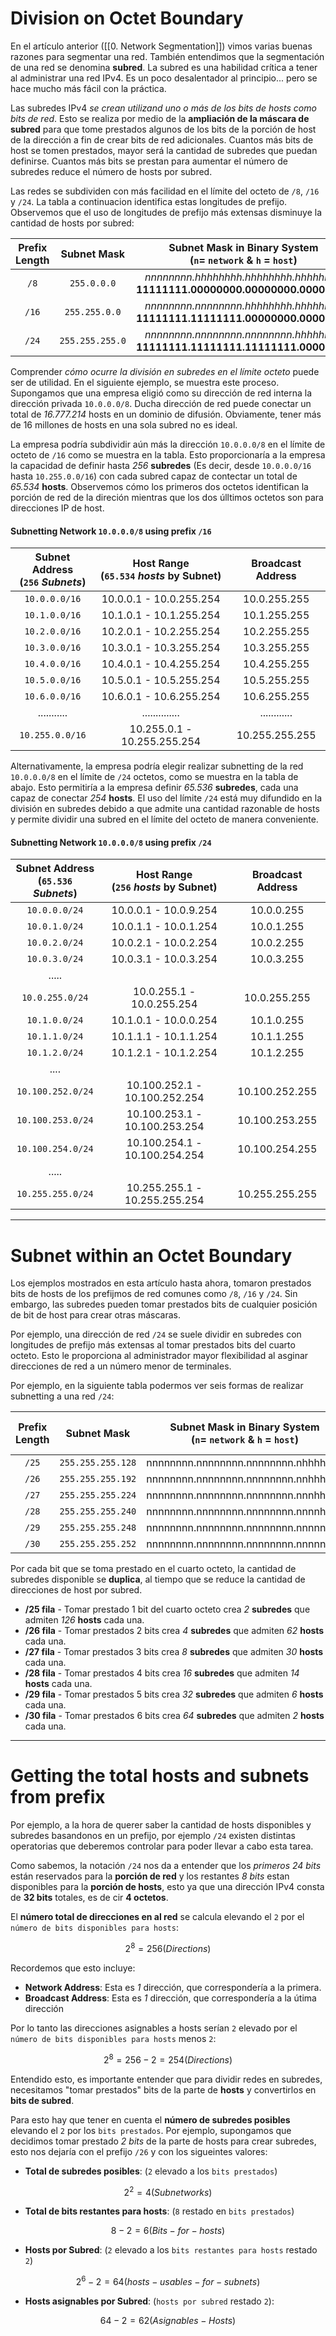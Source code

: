 # Division on Octet Boundary

En el artículo anterior ([[0. Network Segmentation]]) vimos varias buenas razones para segmentar una red. También entendimos que la segmentación de una red se denomina **subred**. La subred es una habilidad crítica a tener al administrar una red IPv4. Es un poco desalentador al principio... pero se hace mucho más fácil con la práctica.

Las subredes IPv4 *se crean utilizand uno o más de los bits de hosts como bits de red*. Esto se realiza por medio de la **ampliación de la máscara de subred** para que tome prestados algunos de los bits de la porción de host de la dirección a fin de crear bits de red adicionales. Cuantos más bits de host se tomen prestados, mayor será la cantidad de subredes que puedan definirse. Cuantos más bits se prestan para aumentar el número de subredes reduce el número de hosts por subred.

Las redes se subdividen con más facilidad en el límite del octeto de `/8`, `/16` y `/24`. La tabla a continuacion identifica estas longitudes de prefijo. Observemos que el uso de longitudes de prefijo más extensas disminuye la cantidad de hosts por subred:

| Prefix Length |   Subnet Mask   |         Subnet Mask in Binary System<br>(`n`= `network` & `h` = `host`)          | # of hosts |
| :-----------: | :-------------: | :------------------------------------------------------------------------------: | :--------: |
|     `/8`      |   `255.0.0.0`   | *nnnnnnnn.hhhhhhhh.hhhhhhhh.hhhhhhhh*<br>**11111111.00000000.00000000.00000000** | 16.777.214 |
|     `/16`     |  `255.255.0.0`  | *nnnnnnnn.nnnnnnnn.hhhhhhhh.hhhhhhhh*<br>**11111111.11111111.00000000.00000000** |   65.534   |
|     `/24`     | `255.255.255.0` | *nnnnnnnn.nnnnnnnn.nnnnnnnn.hhhhhhhh*<br>**11111111.11111111.11111111.00000000** |    254     |

Comprender *cómo ocurre la división en subredes en el límite octeto* puede ser de utilidad. En el siguiente ejemplo, se muestra este proceso. Supongamos que una empresa eligió como su dirección de red interna la dirección privada `10.0.0.0/8`. Ducha dirección de red puede conectar un total de *16.777.214* hosts en un dominio de difusión. Obviamente, tener más de 16 millones de hosts en una sola subred no es ideal.

La empresa podría subdividir aún más la dirección `10.0.0.0/8` en el límite de octeto de `/16` como se muestra en la tabla. Esto proporcionaría a la empresa la capacidad de definir hasta *256* **subredes** (Es decir, desde `10.0.0.0/16` hasta `10.255.0.0/16`) con cada subred capaz de contectar un total de *65.534* **hosts**. Observemos cómo los primeros dos octetos identifican la porción de red de la direción mientras que los dos úlltimos octetos son para direcciones IP de host.
#### Subnetting Network `10.0.0.0/8` using prefix `/16`

| Subnet Address<br>(`256` *Subnets*) | Host Range<br>(`65.534` *hosts* by Subnet) | Broadcast Address |
| :---------------------------------: | :----------------------------------------: | :---------------: |
|            `10.0.0.0/16`            |          10.0.0.1 - 10.0.255.254           |   10.0.255.255    |
|            `10.1.0.0/16`            |          10.1.0.1 - 10.1.255.254           |   10.1.255.255    |
|            `10.2.0.0/16`            |          10.2.0.1 - 10.2.255.254           |   10.2.255.255    |
|            `10.3.0.0/16`            |          10.3.0.1 - 10.3.255.254           |   10.3.255.255    |
|            `10.4.0.0/16`            |          10.4.0.1 - 10.4.255.254           |   10.4.255.255    |
|            `10.5.0.0/16`            |          10.5.0.1 - 10.5.255.254           |   10.5.255.255    |
|            `10.6.0.0/16`            |          10.6.0.1 - 10.6.255.254           |   10.6.255.255    |
|             ...........             |               ..............               |   ............    |
|           `10.255.0.0/16`           |        10.255.0.1 - 10.255.255.254         |  10.255.255.255   |
Alternativamente, la empresa podría elegir realizar subnetting de la red `10.0.0.0/8` en el límite de `/24` octetos, como se muestra en la tabla de abajo. Esto permitiría a la empresa definir *65.536* **subredes**, cada una capaz de conectar *254* **hosts**. El uso del límite `/24` está muy difundido en la división en subredes debido a que admite una cantidad razonable de hosts y permite dividir una subred en el límite del octeto de manera conveniente.
#### Subnetting Network `10.0.0.0/8` using prefix `/24`

| Subnet Address<br>(`65.536` *Subnets*) | Host Range<br>(`256` *hosts* by Subnet) | Broadcast Address |
| :------------------------------------: | :-------------------------------------: | :---------------: |
|             `10.0.0.0/24`              |          10.0.0.1 - 10.0.9.254          |    10.0.0.255     |
|             `10.0.1.0/24`              |          10.0.1.1 - 10.0.1.254          |    10.0.1.255     |
|             `10.0.2.0/24`              |          10.0.2.1 - 10.0.2.254          |    10.0.2.255     |
|             `10.0.3.0/24`              |          10.0.3.1 - 10.0.3.254          |    10.0.3.255     |
|                 .....                  |                                         |                   |
|            `10.0.255.0/24`             |        10.0.255.1 - 10.0.255.254        |   10.0.255.255    |
|             `10.1.0.0/24`              |          10.1.0.1 - 10.0.0.254          |    10.1.0.255     |
|             `10.1.1.0/24`              |          10.1.1.1 - 10.1.1.254          |    10.1.1.255     |
|             `10.1.2.0/24`              |          10.1.2.1 - 10.1.2.254          |    10.1.2.255     |
|                  ....                  |                                         |                   |
|           `10.100.252.0/24`            |      10.100.252.1 - 10.100.252.254      |  10.100.252.255   |
|           `10.100.253.0/24`            |      10.100.253.1 - 10.100.253.254      |  10.100.253.255   |
|           `10.100.254.0/24`            |      10.100.254.1 - 10.100.254.254      |  10.100.254.255   |
|                 .....                  |                                         |                   |
|           `10.255.255.0/24`            |      10.255.255.1 - 10.255.255.254      |  10.255.255.255   |

----
# Subnet within an Octet Boundary

Los ejemplos mostrados en esta artículo hasta ahora, tomaron prestados bits de hosts de los prefijmos de red comunes como `/8`, `/16` y `/24`. Sin embargo, las subredes pueden tomar prestados bits de cualquier posición de bit de host para crear otras máscaras.

Por ejemplo, una dirección de red `/24` se suele dividir en subredes con longitudes de prefijo más extensas al tomar prestados bits del cuarto octeto. Esto le proporciona al administrador mayor flexibilidad al asginar direcciones de red a un número menor de terminales.

Por ejemplo, en la siguiente tabla podermos ver seis formas de realizar subnetting a una red `/24`:

| Prefix Length |    Subnet Mask    | Subnet Mask in Binary System<br>(`n`= `network` & `h` = `host`) | # of subnets | # of hosts | # of asignables hosts |
| :-----------: | :---------------: | :-------------------------------------------------------------: | :----------: | :--------: | :-------------------: |
|     `/25`     | `255.255.255.128` |               nnnnnnnn.nnnnnnnn.nnnnnnnn.nhhhhhhh               |    **2**     |   *128*    |         *126*         |
|     `/26`     | `255.255.255.192` |               nnnnnnnn.nnnnnnnn.nnnnnnnn.nnhhhhhh               |    **4**     |    *65*    |         *62*          |
|     `/27`     | `255.255.255.224` |               nnnnnnnn.nnnnnnnn.nnnnnnnn.nnnhhhhh               |    **8**     |    *32*    |         *30*          |
|     `/28`     | `255.255.255.240` |               nnnnnnnn.nnnnnnnn.nnnnnnnn.nnnnhhhh               |    **16**    |    *16*    |         *14*          |
|     `/29`     | `255.255.255.248` |               nnnnnnnn.nnnnnnnn.nnnnnnnn.nnnnnhhh               |    **32**    |    *8*     |          *6*          |
|     `/30`     | `255.255.255.252` |               nnnnnnnn.nnnnnnnn.nnnnnnnn.nnnnnnhh               |    **64**    |    *4*     |          *2*          |

Por cada bit que se toma prestado en el cuarto octeto, la cantidad de subredes disponible se **duplica**, al tiempo que se reduce la cantidad de direcciones de host por subred.

- **/25 fila** - Tomar prestado 1 bit del cuarto octeto crea *2* **subredes** que admiten *126* **hosts** cada una.
- **/26 fila** - Tomar prestados 2 bits crea *4* **subredes** que admiten *62* **hosts** cada una.
- **/27 fila** - Tomar prestados 3 bits crea *8* **subredes** que admiten *30* **hosts** cada una.
- **/28 fila** - Tomar prestados 4 bits crea *16* **subredes** que admiten *14* **hosts** cada una.
- **/29 fila** - Tomar prestados 5 bits crea *32* **subredes** que admiten *6* **hosts** cada una.
- **/30 fila** - Tomar prestados 6 bits crea *64* **subredes** que admiten *2* **hosts** cada una.

----
# Getting the total hosts and subnets from prefix

Por ejemplo, a la hora de querer saber la cantidad de hosts disponibles y subredes basandonos en un prefijo, por ejemplo `/24` existen distintas operatorias que deberemos controlar para poder llevar a cabo esta tarea.

Como sabemos, la notación `/24` nos da a entender que los *primeros 24 bits* están reservados para la **porción de red** y los restantes *8 bits* estan disponibles para la **porción de hosts**, esto ya que una dirección IPv4 consta de **32 bits** totales, es de cir **4 octetos**.

El **número total de direcciones en al red** se calcula elevando el `2` por el `número de bits disponibles para hosts`: 

$$
2^8 = 256(Directions)
$$

Recordemos que esto incluye:

- **Network Address**: Esta es *1* dirección, que correspondería a la primera.
- **Broadcast Address**: Esta es *1* dirección, que correspondería a la útima dirección

Por lo tanto las direcciones asignables a hosts serían `2` elevado por el `número de bits disponibles para hosts` menos `2`:

$$
2^8 = 256 - 2 = 254 (Directions)
$$

Entendido esto, es importante entender que para dividir redes en subredes, necesitamos "tomar prestados" bits de la parte de **hosts** y convertirlos en **bits de subred**.

Para esto hay que tener en cuenta el **número de subredes posibles** elevando el `2` por los `bits prestados`. Por ejemplo, supongamos que decidimos tomar prestado *2 bits* de la parte de hosts para crear subredes, esto nos dejaría con el prefijo `/26` y con los sigueintes valores:

- **Total de subredes posibles**: (`2` elevado a los `bits prestados`)

$$
2^2 = 4 (Subnetworks)
$$
- **Total de bits restantes para hosts**: (`8` restado en `bits prestados`)

$$
8 - 2 = 6(Bits -for -hosts)
$$

- **Hosts por Subred**: (`2` elevado a los `bits restantes para hosts` restado `2`)

$$
2^6 - 2 = 64(hosts-usables-for-subnets)
$$

- **Hosts asignables por Subred**: (`hosts por subred` restado `2`):

$$
64 - 2 = 62 (Asignables-Hosts)
$$
